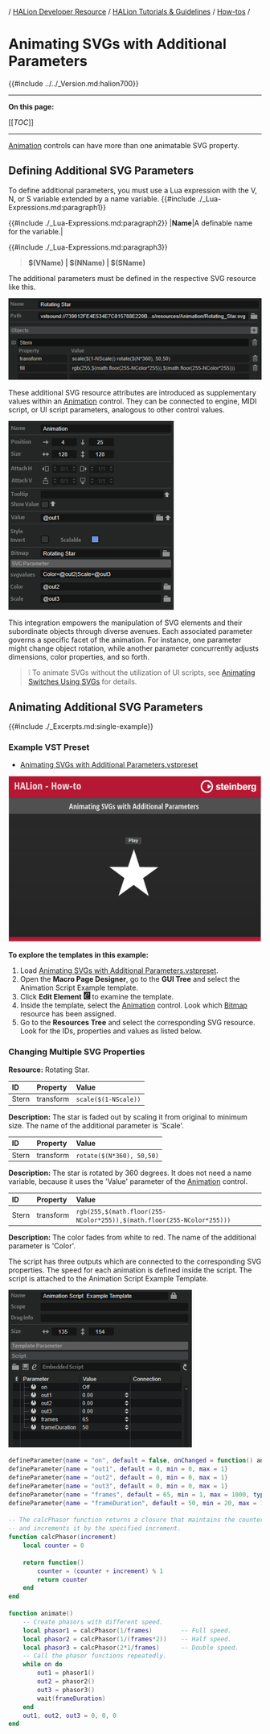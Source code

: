 / [HALion Developer Resource](../../HALion-Developer-Resource.md) / [HALion Tutorials & Guidelines](./HALion-Tutorials-Guidelines.md) / [How-tos](./How-tos.md) /

# Animating SVGs with Additional Parameters

{{#include ../../_Version.md:halion700}}

---

**On this page:**

[[_TOC_]]

---

[Animation](../../HALion-Macro-Page/pages/Animation.md) controls can have more than one animatable SVG property.

## Defining Additional SVG Parameters

 To define additional parameters, you must use a Lua expression with the V, N, or S variable extended by a name variable. {{#include ./_Lua-Expressions.md:paragraph1}}
 
 {{#include ./_Lua-Expressions.md:paragraph2}}
|**Name**|A definable name for the variable.|

{{#include ./_Lua-Expressions.md:paragraph3}}

>**$(VName) | $(NName) | $(SName)**

The additional parameters must be defined in the respective SVG resource like this.

![SVG Properties with Additional Parameters](../images/SVG-Properties-with-Additional-Parameters.png)

These additional SVG resource attributes are introduced as supplementary values within an [Animation](../../HALion-Macro-Page/pages/Animation.md) control. They can be connected to engine, MIDI script, or UI script parameters, analogous to other control values.

![Animation Properties with Additional Parameters](../images/Animation-Properties-with-Additional-Parameters.png)

This integration empowers the manipulation of SVG elements and their subordinate objects through diverse avenues. Each associated parameter governs a specific facet of the animation. For instance, one parameter might change object rotation, while another parameter concurrently adjusts dimensions, color properties, and so forth.

>&#10069; To animate SVGs without the utilization of UI scripts, see [Animating Switches Using SVGs](./Animating-Switches-Using-SVGs.md) for details.

## Animating Additional SVG Parameters

{{#include ./_Excerpts.md:single-example}}

### Example VST Preset

* [Animating SVGs with Additional Parameters.vstpreset](../vstpresets/Animating%20SVGs%20with%20Additional%20Parameters.vstpreset)

![Animating SVGs with Additional Parameters](../images/Animating-SVGs-with-Additional-Parameters.png)

**To explore the templates in this example:**

1. Load [Animating SVGs with Additional Parameters.vstpreset](../vstpresets/Animating%20SVGs%20with%20Additional%20Parameters.vstpreset).
1. Open the **Macro Page Designer**, go to the **GUI Tree** and select the Animation Script Example template. 
1. Click **Edit Element** ![Edit Element](../images/EditElement.PNG) to examine the template.
1. Inside the template, select the [Animation](../../HALion-Macro-Page/pages/Animation.md) control. Look which [Bitmap](../../HALion-Macro-Page/pages/Bitmap.md) resource has been assigned.
1. Go to the **Resources Tree** and select the corresponding SVG resource. Look for the IDs, properties and values as listed below.

### Changing Multiple SVG Properties

**Resource:** Rotating Star.

|ID|Property|Value|
|:-|:-|:-|
|Stern|transform|``scale($(1-NScale))``|

**Description:** The star is faded out by scaling it from original to minimum size. The name of the additional parameter is 'Scale'.

|ID|Property|Value|
|:-|:-|:-|
|Stern|transform|``rotate($(N*360), 50,50)``|

**Description:** The star is rotated by 360 degrees. It does not need a name variable, because it uses the 'Value' parameter of the [Animation](../../HALion-Macro-Page/pages/Animation.md) control.

|ID|Property|Value|
|:-|:-|:-|
|Stern|transform|``rgb(255,$(math.floor(255-NColor*255)),$(math.floor(255-NColor*255)))``|

**Description:** The color fades from white to red. The name of the additional parameter is 'Color'.

The script has three outputs which are connected to the corresponding SVG properties. The speed for each animation is defined inside the script. The script is attached to the Animation Script Example Template.

![Animation Script Example Template](../images/Animation-Script-Example-Template.png)

```lua
defineParameter{name = "on", default = false, onChanged = function() animate() end}   
defineParameter{name = "out1", default = 0, min = 0, max = 1}   
defineParameter{name = "out2", default = 0, min = 0, max = 1}   
defineParameter{name = "out3", default = 0, min = 0, max = 1}   
defineParameter{name = "frames", default = 65, min = 1, max = 1000, type = "integer"}   
defineParameter{name = "frameDuration", default = 50, min = 20, max = 10000, type = "integer"}   
  
-- The calcPhasor function returns a closure that maintains the counter value
-- and increments it by the specified increment.  
function calcPhasor(increment)  
    local counter = 0  
  
    return function()  
        counter = (counter + increment) % 1  
        return counter  
    end  
end  

function animate()
    -- Create phasors with different speed.
    local phasor1 = calcPhasor(1/frames)        -- Full speed.  
    local phasor2 = calcPhasor(1/(frames*2))    -- Half speed. 
    local phasor3 = calcPhasor(2*1/frames)      -- Double speed. 
    -- Call the phasor functions repeatedly. 
    while on do  
        out1 = phasor1()  
        out2 = phasor2()  
        out3 = phasor3()  
        wait(frameDuration)  
    end  
    out1, out2, out3 = 0, 0, 0  
end  
```
